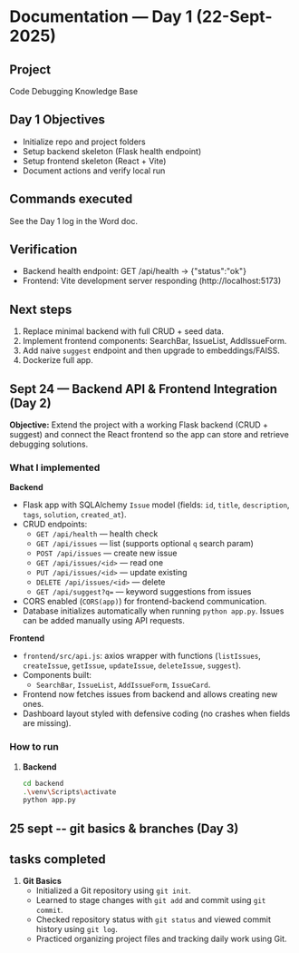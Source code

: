 # Documentation — Day 1 (22-Sept-2025)

## Project
Code Debugging Knowledge Base

## Day 1 Objectives
- Initialize repo and project folders
- Setup backend skeleton (Flask health endpoint)
- Setup frontend skeleton (React + Vite)
- Document actions and verify local run

## Commands executed
See the Day 1 log in the Word doc.

## Verification
- Backend health endpoint:
  GET /api/health -> {"status":"ok"}
- Frontend: Vite development server responding (http://localhost:5173)

## Next steps
1. Replace minimal backend with full CRUD + seed data.
2. Implement frontend components: SearchBar, IssueList, AddIssueForm.
3. Add naive `suggest` endpoint and then upgrade to embeddings/FAISS.
4. Dockerize full app.
## Sept 24 — Backend API & Frontend Integration (Day 2)

**Objective:** Extend the project with a working Flask backend (CRUD + suggest) and connect the React frontend so the app can store and retrieve debugging solutions.

### What I implemented
**Backend**
- Flask app with SQLAlchemy `Issue` model (fields: `id`, `title`, `description`, `tags`, `solution`, `created_at`).
- CRUD endpoints:
  - `GET /api/health` — health check
  - `GET /api/issues` — list (supports optional `q` search param)
  - `POST /api/issues` — create new issue
  - `GET /api/issues/<id>` — read one
  - `PUT /api/issues/<id>` — update existing
  - `DELETE /api/issues/<id>` — delete
  - `GET /api/suggest?q=` — keyword suggestions from issues
- CORS enabled (`CORS(app)`) for frontend-backend communication.
- Database initializes automatically when running `python app.py`. Issues can be added manually using API requests.

**Frontend**
- `frontend/src/api.js`: axios wrapper with functions (`listIssues`, `createIssue`, `getIssue`, `updateIssue`, `deleteIssue`, `suggest`).
- Components built:
  - `SearchBar`, `IssueList`, `AddIssueForm`, `IssueCard`.
- Frontend now fetches issues from backend and allows creating new ones.
- Dashboard layout styled with defensive coding (no crashes when fields are missing).

### How to run
1. **Backend**
   ```bash
   cd backend
   .\venv\Scripts\activate
   python app.py
## 25 sept -- git basics & branches (Day 3)
## tasks completed
1. **Git Basics**
   - Initialized a Git repository using `git init`.
   - Learned to stage changes with `git add` and commit using `git commit`.
   - Checked repository status with `git status` and viewed commit history using `git log`.
   - Practiced organizing project files and tracking daily work using Git.
   